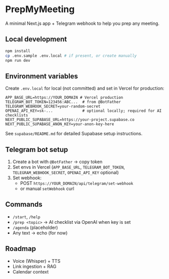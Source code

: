 # PrepMyMeeting

A minimal Next.js app + Telegram webhook to help you prep any meeting.

## Local development

```bash
npm install
cp .env.sample .env.local # if present, or create manually
npm run dev
```

## Environment variables

Create `.env.local` for local (not committed) and set in Vercel for production:

```
APP_BASE_URL=https://YOUR_DOMAIN # Vercel production
TELEGRAM_BOT_TOKEN=123456:ABC...  # from @BotFather
TELEGRAM_WEBHOOK_SECRET=your-random-secret
OPENAI_API_KEY=sk-...             # optional locally; required for AI checklists
NEXT_PUBLIC_SUPABASE_URL=https://your-project.supabase.co
NEXT_PUBLIC_SUPABASE_ANON_KEY=your-anon-key-here
```

See `supabase/README.md` for detailed Supabase setup instructions.

## Telegram bot setup

1) Create a bot with `@BotFather` → copy token
2) Set envs in Vercel (`APP_BASE_URL`, `TELEGRAM_BOT_TOKEN`, `TELEGRAM_WEBHOOK_SECRET`, `OPENAI_API_KEY` optional)
3) Set webhook:
   - POST `https://YOUR_DOMAIN/api/telegram/set-webhook`
   - or manual `setWebhook` curl

## Commands

- `/start`, `/help`
- `/prep <topic>` → AI checklist via OpenAI when key is set
- `/agenda` (placeholder)
- Any text → echo (for now)

## Roadmap

- Voice (Whisper) + TTS
- Link ingestion + RAG
- Calendar context
